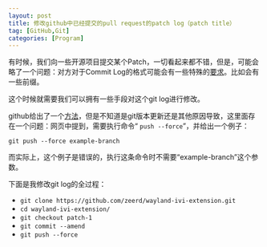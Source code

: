 ```yaml
---
layout: post
title: 修改github中已经提交的pull request的patch log（patch title）
tag: [GitHub,Git]
categories: [Program]
---
```

有时候，我们向一些开源项目提交某个Patch，一切看起来都不错，但是，可能会略了一个问题：对方对于Commit Log的格式可能会有一些特殊的[要求](https://github.com/GENIVI/wayland-ivi-extension/pull/3)。比如会有一些前缀。
<!--break-->
这个时候就需要我们可以拥有一些手段对这个git log进行修改。

github给出了一个[方法](https://help.github.com/articles/changing-a-commit-message/)，但是不知道是git版本更新还是其他原因导致，这里面存在一个问题：网页中提到，需要执行命令“ ```push --force```”，并给出一个例子：

```
git push --force example-branch
```

而实际上，这个例子是错误的，执行这条命令时不需要“example-branch”这个参数。

下面是我修改git log的全过程：


 + ```git clone https://github.com/zeerd/wayland-ivi-extension.git```
 + ```cd wayland-ivi-extension/```
 + ```git checkout patch-1```
 + ```git commit --amend```
 + ```git push --force```
